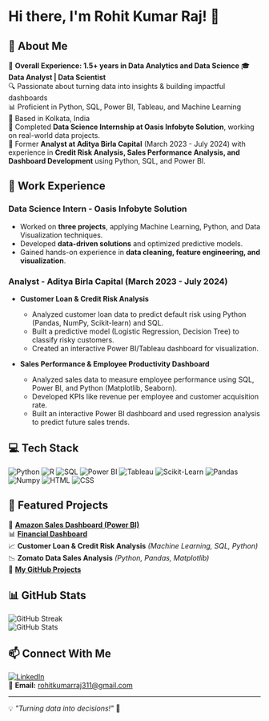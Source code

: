 # Hi there, I'm Rohit Kumar Raj! 👋

## 🚀 About Me
🎯 **Overall Experience: 1.5+ years in Data Analytics and Data Science**
🎓 **Data Analyst | Data Scientist**  
🔍 Passionate about turning data into insights & building impactful dashboards  
📊 Proficient in Python, SQL, Power BI, Tableau, and Machine Learning  
📍 Based in Kolkata, India  
🎯 Completed **Data Science Internship at Oasis Infobyte Solution**, working on real-world data projects.  
💼 Former **Analyst at Aditya Birla Capital** (March 2023 - July 2024) with experience in **Credit Risk Analysis, Sales Performance Analysis, and Dashboard Development** using Python, SQL, and Power BI.  

## 💼 Work Experience
### Data Science Intern - Oasis Infobyte Solution
- Worked on **three projects**, applying Machine Learning, Python, and Data Visualization techniques.  
- Developed **data-driven solutions** and optimized predictive models.  
- Gained hands-on experience in **data cleaning, feature engineering, and visualization**.  

### Analyst - Aditya Birla Capital (March 2023 - July 2024)
- **Customer Loan & Credit Risk Analysis**  
  - Analyzed customer loan data to predict default risk using Python (Pandas, NumPy, Scikit-learn) and SQL.  
  - Built a predictive model (Logistic Regression, Decision Tree) to classify risky customers.  
  - Created an interactive Power BI/Tableau dashboard for visualization.  

- **Sales Performance & Employee Productivity Dashboard**  
  - Analyzed sales data to measure employee performance using SQL, Power BI, and Python (Matplotlib, Seaborn).  
  - Developed KPIs like revenue per employee and customer acquisition rate.  
  - Built an interactive Power BI dashboard and used regression analysis to predict future sales trends.  

## 💻 Tech Stack

![Python](https://img.shields.io/badge/Python-3776AB?style=for-the-badge&logo=python&logoColor=white)
![R](https://img.shields.io/badge/R-276DC3?style=for-the-badge&logo=r&logoColor=white)
![SQL](https://img.shields.io/badge/SQL-4479A1?style=for-the-badge&logo=mysql&logoColor=white)
![Power BI](https://img.shields.io/badge/Power%20BI-F2C811?style=for-the-badge&logo=power%20bi&logoColor=black)
![Tableau](https://img.shields.io/badge/Tableau-E97627?style=for-the-badge&logo=tableau&logoColor=white)
![Scikit-Learn](https://img.shields.io/badge/Scikit--Learn-F7931E?style=for-the-badge&logo=scikit-learn&logoColor=white)
![Pandas](https://img.shields.io/badge/Pandas-150458?style=for-the-badge&logo=pandas&logoColor=white)
![Numpy](https://img.shields.io/badge/Numpy-013243?style=for-the-badge&logo=numpy&logoColor=white)
![HTML](https://img.shields.io/badge/HTML-E34F26?style=for-the-badge&logo=html5&logoColor=white)
![CSS](https://img.shields.io/badge/CSS-1572B6?style=for-the-badge&logo=css3&logoColor=white)

## 📌 Featured Projects
🚀 [**Amazon Sales Dashboard (Power BI)**](https://github.com/Rohit6917/projects)  
📊 [**Financial Dashboard**](https://github.com/Rohit6917/FINANCIAL-DASHBOARD?tab=readme-ov-file)  
📈 **Customer Loan & Credit Risk Analysis** *(Machine Learning, SQL, Python)*  
📉 **Zomato Data Sales Analysis** *(Python, Pandas, Matplotlib)*  
🔗 [**My GitHub Projects**](https://github.com/Rohit6917)  

## 📊 GitHub Stats
![GitHub Streak](https://github-readme-streak-stats.herokuapp.com/?user=Rohit6917&theme=dark&hide_border=true)  
![GitHub Stats](https://github-readme-stats.vercel.app/api?username=Rohit6917&show_icons=true&theme=dark)  

## 📫 Connect With Me
[![LinkedIn](https://img.shields.io/badge/LinkedIn-0A66C2?style=for-the-badge&logo=linkedin&logoColor=white)](https://www.linkedin.com/in/rohit-kumar-raj-9a8216268/)  
📧 **Email:** rohitkumarraj311@gmail.com  

---
💡 *"Turning data into decisions!"* 🚀
